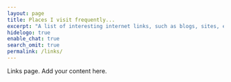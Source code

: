 ```yaml
---
layout: page
title: Places I visit frequently...
excerpt: "A list of interesting internet links, such as blogs, sites, etc that I visit frequently"
hidelogo: true
enable_chat: true
search_omit: true
permalink: /links/
---
```


Links page. Add your content here.
